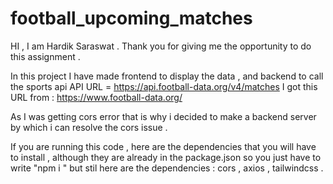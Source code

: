# football_upcoming_matches

HI , I am Hardik Saraswat . 
Thank you for giving me the opportunity to do this assignment . 

In this project I have made frontend to display the data , and backend to call the sports api 
API URL = https://api.football-data.org/v4/matches
I got this URL from : https://www.football-data.org/

As I was getting cors error that is why i decided to make a backend server by which i can resolve the cors issue .

If you are running this code , here are the dependencies that you will have to install , although they are already in the package.json so you just have to write 
"npm i "  but stil here are the dependencies : cors , axios , tailwindcss . 
